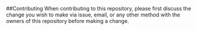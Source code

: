 ##Contributing
When contributing to this repository, please first discuss the change you wish to make via issue, email, or any other method with the owners of this repository before making a change.
